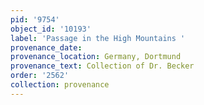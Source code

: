 ```yaml
---
pid: '9754'
object_id: '10193'
label: 'Passage in the High Mountains '
provenance_date:
provenance_location: Germany, Dortmund
provenance_text: Collection of Dr. Becker
order: '2562'
collection: provenance
---
```

